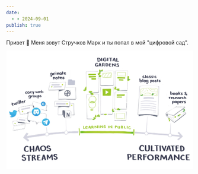 ```yaml
---
date:
  - - 2024-09-01
publish: true
---
```


Привет 👋
Меня зовут Стручков Марк и ты попал в мой "цифровой сад".

![](garden/ru/file/Pasted%20image%2020240901184049.png)